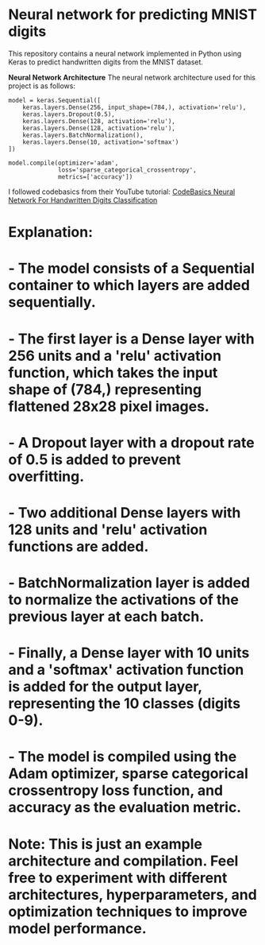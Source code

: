 # Neural network for predicting MNIST digits

This repository contains a neural network implemented in Python using Keras to predict handwritten digits from the MNIST dataset.

**Neural Network Architecture**
The neural network architecture used for this project is as follows:

```
model = keras.Sequential([
    keras.layers.Dense(256, input_shape=(784,), activation='relu'),
    keras.layers.Dropout(0.5),
    keras.layers.Dense(128, activation='relu'),
    keras.layers.Dense(128, activation='relu'),
    keras.layers.BatchNormalization(),
    keras.layers.Dense(10, activation='softmax')
])

model.compile(optimizer='adam',
              loss='sparse_categorical_crossentropy',
              metrics=['accuracy'])
```

I followed codebasics from their YouTube tutorial: [CodeBasics Neural Network For Handwritten Digits Classification](https://www.youtube.com/watch?v=iqQgED9vV7k&t=861s)

# **Explanation:**
# - The model consists of a Sequential container to which layers are added sequentially.
# - The first layer is a Dense layer with 256 units and a 'relu' activation function, which takes the input shape of (784,) representing flattened 28x28 pixel images.
# - A Dropout layer with a dropout rate of 0.5 is added to prevent overfitting.
# - Two additional Dense layers with 128 units and 'relu' activation functions are added.
# - BatchNormalization layer is added to normalize the activations of the previous layer at each batch.
# - Finally, a Dense layer with 10 units and a 'softmax' activation function is added for the output layer, representing the 10 classes (digits 0-9).
# - The model is compiled using the Adam optimizer, sparse categorical crossentropy loss function, and accuracy as the evaluation metric.

# **Note:** This is just an example architecture and compilation. Feel free to experiment with different architectures, hyperparameters, and optimization techniques to improve model performance.

